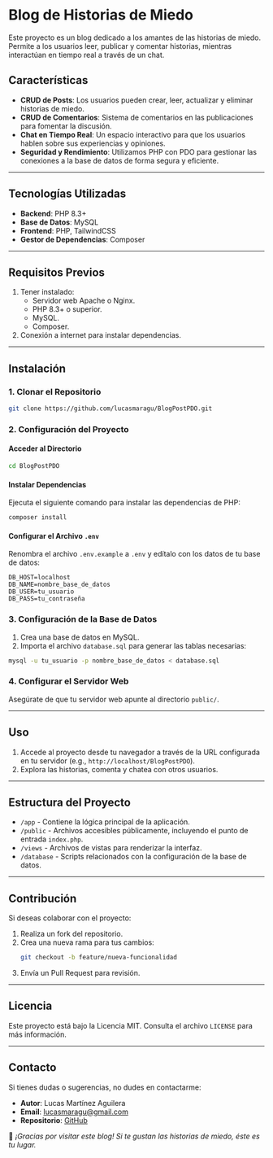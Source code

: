 # Blog de Historias de Miedo

Este proyecto es un blog dedicado a los amantes de las historias de miedo. Permite a los usuarios leer, publicar y comentar historias, mientras interactúan en tiempo real a través de un chat.

## Características

- **CRUD de Posts**: Los usuarios pueden crear, leer, actualizar y eliminar historias de miedo.
- **CRUD de Comentarios**: Sistema de comentarios en las publicaciones para fomentar la discusión.
- **Chat en Tiempo Real**: Un espacio interactivo para que los usuarios hablen sobre sus experiencias y opiniones.
- **Seguridad y Rendimiento**: Utilizamos PHP con PDO para gestionar las conexiones a la base de datos de forma segura y eficiente.

---

## Tecnologías Utilizadas

- **Backend**: PHP 8.3+
- **Base de Datos**: MySQL
- **Frontend**: PHP, TailwindCSS
- **Gestor de Dependencias**: Composer

---

## Requisitos Previos

1. Tener instalado:
   - Servidor web Apache o Nginx.
   - PHP 8.3+ o superior.
   - MySQL.
   - Composer.
2. Conexión a internet para instalar dependencias.

---

## Instalación

### 1. Clonar el Repositorio

```bash
git clone https://github.com/lucasmaragu/BlogPostPDO.git
```

### 2. Configuración del Proyecto

#### Acceder al Directorio
```bash
cd BlogPostPDO
```

#### Instalar Dependencias
Ejecuta el siguiente comando para instalar las dependencias de PHP:
```bash
composer install
```

#### Configurar el Archivo `.env`
Renombra el archivo `.env.example` a `.env` y edítalo con los datos de tu base de datos:
```env
DB_HOST=localhost
DB_NAME=nombre_base_de_datos
DB_USER=tu_usuario
DB_PASS=tu_contraseña
```

### 3. Configuración de la Base de Datos

1. Crea una base de datos en MySQL.
2. Importa el archivo `database.sql` para generar las tablas necesarias:
```bash
mysql -u tu_usuario -p nombre_base_de_datos < database.sql
```

### 4. Configurar el Servidor Web
Asegúrate de que tu servidor web apunte al directorio `public/`.

---

## Uso

1. Accede al proyecto desde tu navegador a través de la URL configurada en tu servidor (e.g., `http://localhost/BlogPostPDO`).
2. Explora las historias, comenta y chatea con otros usuarios.

---

## Estructura del Proyecto

- `/app` - Contiene la lógica principal de la aplicación.
- `/public` - Archivos accesibles públicamente, incluyendo el punto de entrada `index.php`.
- `/views` - Archivos de vistas para renderizar la interfaz.
- `/database` - Scripts relacionados con la configuración de la base de datos.

---

## Contribución

Si deseas colaborar con el proyecto:

1. Realiza un fork del repositorio.
2. Crea una nueva rama para tus cambios:
   ```bash
   git checkout -b feature/nueva-funcionalidad
   ```
3. Envía un Pull Request para revisión.

---

## Licencia

Este proyecto está bajo la Licencia MIT. Consulta el archivo `LICENSE` para más información.

---

## Contacto

Si tienes dudas o sugerencias, no dudes en contactarme:

- **Autor**: Lucas Martínez Aguilera
- **Email**: [lucasmaragu@gmail.com](mailto:lucasmaragu@gmail.com)
- **Repositorio**: [GitHub](https://github.com/lucasmaragu/BlogPostPDO)

🌱 *¡Gracias por visitar este blog! Si te gustan las historias de miedo, éste es tu lugar.*

